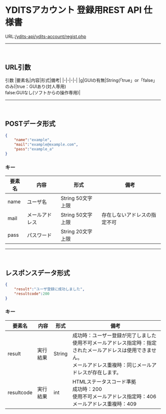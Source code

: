 # YDITSアカウント 登録用REST API 仕様書
URL:[/ydits-api/ydits-account/regist.php](https://api.schnetworks.net/ydits-api/ydits-account/regist.php)
** **
<br>

## **URL引数**
引数
|要素名|内容|形式|備考|
|-|-|-|-|
|g|GUIの有無|String(「true」or「false」のみ)|true：GUIあり(対人専用)<br>false:GUIなし(ソフトからの操作専用)|
** **
<br>

## **POSTデータ形式**
```json
{
    "name":"example",
    "mail":"example@example.com", 
    "pass":"example_a"
}
```
### **キー**

|要素名|内容|形式|備考|
|-----|---|----|---|
|name|ユーザ名|String 50文字上限|
|mail|メールアドレス|String 50文字上限|存在しないアドレスの指定不可|
|pass|パスワード|String 20文字上限||
** **
<br>

## **レスポンスデータ形式**
```json
{
    "result":"ユーザ登録に成功しました",
    "resultcode":200
}
```
### **キー**
|要素名|内容|形式|備考|
|-|-|-|-|
|result|実行結果|String|成功時：ユーザー登録が完了しました<br>使用不可メールアドレス指定時：指定されたメールアドレスは使用できません。<br>メールアドレス重複時：同じメールアドレスが存在します。|
|resultcode|実行結果|int|HTMLステータスコード準拠<br>成功時：200<br>使用不可メールアドレス指定時：406<br>メールアドレス重複時：409|